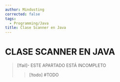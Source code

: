 ```yaml
---
author: Mindusting
corrected: false
tags:
  - Programming/Java
title: Clase Scanner en Java
---
```


# CLASE SCANNER EN JAVA

> [!fail]- ESTE APARTADO ESTÁ INCOMPLETO
> > [!todo] #TODO
